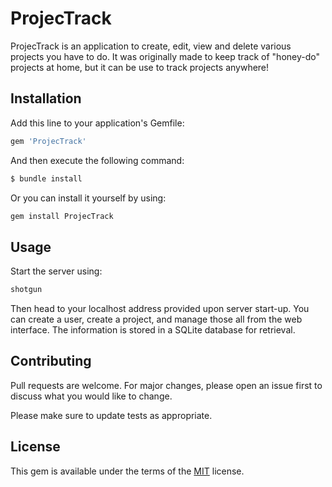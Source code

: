 # ProjecTrack

ProjecTrack is an application to create, edit, view and delete various projects you have to do.  It was originally made to keep track of "honey-do" projects at home, but it can be use to track projects anywhere!

## Installation

Add this line to your application's Gemfile:

```bash
gem 'ProjecTrack'
```
And then execute the following command:
```bash
$ bundle install
```
Or you can install it yourself by using:
```bash
gem install ProjecTrack
```

## Usage

Start the server using:
```bash
shotgun
```
Then head to your localhost address provided upon server start-up.
You can create a user, create a project, and manage those all from the web interface.  The information is stored in a SQLite database for retrieval. 

## Contributing
Pull requests are welcome. For major changes, please open an issue first to discuss what you would like to change.

Please make sure to update tests as appropriate.

## License
This gem is available under the terms of the [MIT](https://choosealicense.com/licenses/mit/) license.